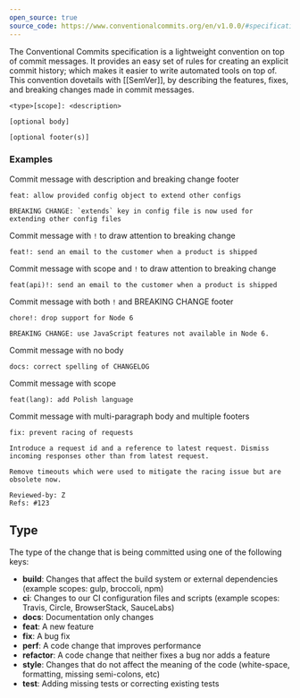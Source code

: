 ```yaml
---
open_source: true
source_code: https://www.conventionalcommits.org/en/v1.0.0/#specification
---
```

The Conventional Commits specification is a lightweight convention on top of commit messages. It provides an easy set of rules for creating an explicit commit history; which makes it easier to write automated tools on top of. This convention dovetails with [[SemVer]], by describing the features, fixes, and breaking changes made in commit messages.

```
<type>[scope]: <description>

[optional body]

[optional footer(s)]
```

### Examples

Commit message with description and breaking change footer

```
feat: allow provided config object to extend other configs

BREAKING CHANGE: `extends` key in config file is now used for extending other config files
```

Commit message with `!` to draw attention to breaking change

```
feat!: send an email to the customer when a product is shipped
```

Commit message with scope and `!` to draw attention to breaking change

```
feat(api)!: send an email to the customer when a product is shipped
```

Commit message with both `!` and BREAKING CHANGE footer

```
chore!: drop support for Node 6

BREAKING CHANGE: use JavaScript features not available in Node 6.
```

Commit message with no body

```
docs: correct spelling of CHANGELOG
```

Commit message with scope

```
feat(lang): add Polish language
```

Commit message with multi-paragraph body and multiple footers

```
fix: prevent racing of requests

Introduce a request id and a reference to latest request. Dismiss
incoming responses other than from latest request.

Remove timeouts which were used to mitigate the racing issue but are
obsolete now.

Reviewed-by: Z
Refs: #123
```

## Type

The type of the change that is being committed using one of the following keys:

- **build**: Changes that affect the build system or external dependencies (example scopes: gulp, broccoli, npm)
- **ci**: Changes to our CI configuration files and scripts (example scopes: Travis, Circle, BrowserStack, SauceLabs)
- **docs**: Documentation only changes
- **feat**: A new feature
- **fix**: A bug fix
- **perf**: A code change that improves performance
- **refactor**: A code change that neither fixes a bug nor adds a feature
- **style**: Changes that do not affect the meaning of the code (white-space, formatting, missing semi-colons, etc)
- **test**: Adding missing tests or correcting existing tests

